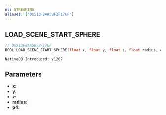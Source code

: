 ```yaml
---
ns: STREAMING
aliases: ["0x513F8AA5BF2F17CF"]
---
```

## LOAD_SCENE_START_SPHERE

```c
// 0x513F8AA5BF2F17CF
BOOL LOAD_SCENE_START_SPHERE(float x, float y, float z, float radius, Any p4);
```

```
NativeDB Introduced: v1207
```

## Parameters
* **x**:
* **y**:
* **z**:
* **radius**:
* **p4**:
